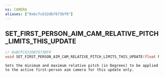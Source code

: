 ```yaml
---
ns: CAMERA
aliases: ["0xbcfc632db7673bf0"]
---
```

## SET_FIRST_PERSON_AIM_CAM_RELATIVE_PITCH_LIMITS_THIS_UPDATE

```c
// 0xBCFC632DB7673BF0
void SET_FIRST_PERSON_AIM_CAM_RELATIVE_PITCH_LIMITS_THIS_UPDATE(float MinRelativePitch, float MaxRelativePitch);
```

```
Sets the minimum and maximum relative pitch (in Degrees) to be applied to the active first-person aim camera for this update only.
```
